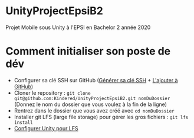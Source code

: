 # UnityProjectEpsiB2
Projet Mobile sous Unity à l'EPSI en Bachelor 2 année 2020 

# Comment initialiser son poste de dév 
- Configurer sa clé SSH sur GitHub ([Générer sa clé SSH](https://docs.github.com/en/free-pro-team@latest/github/authenticating-to-github/generating-a-new-ssh-key-and-adding-it-to-the-ssh-agent#generating-a-new-ssh-key) + [L'ajouter à GitHub](https://docs.github.com/en/free-pro-team@latest/github/authenticating-to-github/adding-a-new-ssh-key-to-your-github-account))
- Cloner le repository : `git clone git@github.com:Kindered/UnityProjectEpsiB2.git nomDuDossier` (Donnez le nom du dossier que vous voulez à la fin de la ligne)
- Rentrez dans le dossier que vous avez créé avec `cd nomDuDossier`
- Installer git LFS (large file storage) pour gérer les gros fichiers : `git lfs install` 
- [Configurer Unity pour LFS](https://thoughtbot.com/blog/how-to-git-with-unity#2-configure-unity-for-version-control)